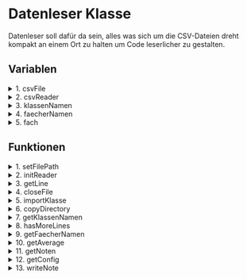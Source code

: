 # Datenleser Klasse

Datenleser soll dafür da sein, alles was sich um die CSV-Dateien dreht kompakt an einem Ort zu halten um Code leserlicher zu gestalten.

## Variablen

<details>
<summary> 1. csvFile </summary>

- csvFile wird verwendet um die gewünschte CSV-Datei zu öffnen
- In der CSV-Datei wird die Fachspezifische Notentabelle hinterlegt

</details>
<details>
<summary> 2. csvReader </summary>

- Dient dafür, die Ausgabe des FileReaders Zeilenweise abzurufen und diese nach und nach zu verarbeiten

</details>
<details>
<summary> 3. klassenNamen </summary>

- Eine ArrayList die alle Klassennamen abspeichern soll
- ArrayList um dynamik zu garantieren

</details>
<details>
<summary> 4. faecherNamen </summary>

- Eine ArrayList die alle Faechernamen abspeichern soll
- ArrayList um dynamik zu garantieren

</details>

<details>
<summary> 5. fach </summary>

- Ein String der das aktuelle Fach speichern soll
- Wird dann benötigt, wenn das aufgerufene Fach für den Dateipfad o.ä. gebraucht wird

</details>

## Funktionen

<details>
<summary> 1. setFilePath </summary>

- Soll nach der Auswahl des Faches und der Klasse den Pfad zur entsprechenden CSV-Datei festlegen

- Es gibt 2 Varianten:

### Variante 1

<details>
<summary>Code</summary>

```java
public void setFilePath(String klasse) {
	csvFile = new File("CSV_Dateien/"+klasse+"/Schuelerliste.csv");
	
}
```
</details>

- Diese dient nur für den Aufruf der Schuelerliste
- Hier wird nur die Klasse benötigt

### Variante 2

<details>
<summary>Code</summary>

```java
public void setFilePath(String fach,String klasse) throws IOException{               
    String path = "CSV_Dateien/"+klasse+"/"+fach;                     
        csvFile = new File(path);      
    }
```

</details>

- Diese dient nur für den Aufruf der Fächer
- Hier wird daher fach und klasse als Parameter benötigt

</details>

<details>
<summary> 2. initReader </summary>

- Soll nach setFilePath aufgerufen werden
- Erstellt die Reader und ermöglicht spätere Auslesung
<details>
<summary>Code</summary>

```java
	public void initReader() throws FileNotFoundException {
		csvReader = new BufferedReader(new FileReader(csvFile));
	}
```

</details>

</details>
<details>
<summary> 3. getLine </summary>

- Gibt die aktuelle Zeile aus

<details>
<summary>Code</summary>

```java
	public String getLine() throws IOException {
		return csvReader.readLine();
	}
```

</details>

</details>

<details>
<summary> 4. closeFile </summary>

- Soll den Reader und die die geöffnete Datei schließen

<details>
<summary>Code</summary>

```java
	public void closeFile() throws IOException {
		csvReader.close();
	}
```
</details>

</details>
<details>
<summary> 5. importKlasse </summary>

 - Implementiert den JFileChooser
        - Dieser öffnet ein Fenster, welches mit dem Dateiexplorer gleichzustellen ist
        - Mit diesem soll der Nutzer sein gewünschten Ordner auswählen können => Import/Export
    - Es wird gewartet bis der Nutzer eine auswahl getroffen hat und diese bestätigt
        - Dann wird das ausgewählte Verzeichnis übertragen in die von uns vorgegebene Datenstruktur

<details>
<summary>Code</summary>

```java
	public void importKlasse() {
		// Erstellt einen FileChooser, welcher dafür dient ein Auswahl Fenster zu öffnen
		JFileChooser fileChooser = new JFileChooser();
		// Erlaubt nur die Auswahl von Ordnern
		fileChooser.setFileSelectionMode(JFileChooser.DIRECTORIES_ONLY);
		// Öffnet besagtes Fenster
		int result = fileChooser.showOpenDialog(null);
		// Prüft ob die Auswahl bestätigt wurde
		if (result == JFileChooser.APPROVE_OPTION) {
			// Speichert den Pfad zum ausgewählten Verzeichnis
			File selectedDir = fileChooser.getSelectedFile();
			// Speichert den Pfad zum vorgegebenen Verzeichnis
			File destDir = new File(System.getProperty("user.dir") + "/CSV_Dateien/" + selectedDir.getName());
			try {
				// Ruft Methode copyDirectory auf und gibt Ursprungs- und Zielverzeichnis mit
				copyDirectory(selectedDir, destDir);
			} catch (IOException ex) {
				ex.printStackTrace();
			}
		}
	}

```

</details>

</details>
<details>
<summary> 6. copyDirectory </summary>

- Rekursive Methode um die Dateien innerhalb des Ordners zu kopieren(siehe 5.)
    - Falls das Verzeichnis des Nutzers nicht existiert wird es erstellt
    - Ein File Array für die Dateien wird angelegt 
        - Die Dateien des Ursprung Ordners werden hier reingeladen
    - Jetzt wird für jedes Element, wenn es noch nicht existiert , eine Kopie im neuen Verzeichnis angelegt
        - Falls die Datei schon existiert wird sie ersetzt

<details>
<summary>Code</summary>

```java
	public static void copyDirectory(File sourceDir, File destDir) throws IOException {
		// Falls das Zielverzeichnis nicht existiert, wird es erstellt
		if (!destDir.exists()) {
			destDir.mkdir();
		}
		// Speichert die Pfade zu den Dateien, die im Ursprungsordner hinterlegt sind,
		// ab
		File[] children = sourceDir.listFiles();
		// Für jedes Element des oben festgelegten Arrays, wird nun eine Schleife
		// abgegegangen
		for (File sourceChild : children) {
			// Der Name der Ursprungsdatei wird gespeichert
			String name = sourceChild.getName();
			// Die Datei wird mit neuem Pfad und dem Ursprungsnamen erstellt
			File destChild = new File(destDir, name);
			// Falls es sich um ein Ordner handelt wird dieser erstellt
			if (sourceChild.isDirectory()) {
				copyDirectory(sourceChild, destChild);
			} else { // Ansonsten wird die Datei gespeichert, falls bereits existiert wird sie
						// überschrieben
				Files.copy(sourceChild.toPath(), destChild.toPath(), StandardCopyOption.REPLACE_EXISTING);
			}
		}
	}
```

</details>

</details>
<details>
<summary> 7. getKlassenNamen </summary>

- Ruft die Klassennamen ab und gibt diese als ArrayList zurück

<details>
<summary>Code</summary>

```java
public ArrayList<String> getKlassenNamen() {
    //Ordner in dem die Klassenverzeichnisse liegen, wird übergeben
	File directory = new File("CSV_Dateien");
    //Hier wird festgelegt das wir nur Ordner gelistet haben möchten
    File[] files = directory.listFiles(File::isDirectory);
    //Hier wird nun über das obige Array iteriert
    for (File file : files) {
        //Der ArrayList werden hier die Namen der Ordner mitgegeben
        klassenNamen.add(file.getName());
    }
	return klassenNamen;
}
```
</details>

</details>
<details>
<summary> 8. hasMoreLines </summary>

- Prüft ob csvReader noch Zeilen zur Verfügung hat

```java
	public boolean hasMoreLines() {
		try {
			return csvReader.ready();
		} catch (IOException e) {
			e.printStackTrace();
			return false;
		}
	}
```

</details>    
<details>
<summary> 9. getFaecherNamen </summary>

- Ruft die Faechernamen ab und gibt diese als ArrayList zurück

<details>
<summary>Code</summary>

```java
public ArrayList<String> getFaecherNamen(String klasse) {
    //Ordner in dem die Klassenverzeichnisse liegen, wird übergeben
	File directory = new File("CSV_Dateien/"+klasse+"/");
    //Hier wird festgelegt das wir nur Dateien gelistet haben möchten
    File[] files = directory.listFiles(File::isFile);
    //Hier wird nun über das obige Array iteriert
    for (File file : files) {
        if(!"Schuelerliste.csv".equals(file.getName())){
        //Der ArrayList werden hier die Namen der Faecher mitgegeben
        faecherNamen.add(file.getName());
        }
    }
	return faecherNamen;
}
```
</details>   

</details>

<details>
<summary> 10. getAverage </summary>

- Berechnet und gibt den Durschnitt eines Faches zurück

<details>
<summary>Code</summary>

```java
public double getAverage(int schuelerID) throws IOException {
    schuelerID++;
    double[] average = { 0, 0, 0, 0 };
    int[] countTestArten = { 0, 0, 0 };
    try {
      getLine();
    } catch (IOException e) {
      System.err.println("Fehler beim Lesen der Datei: " + e.getMessage());
      return 0;
    }
    while (hasMoreLines()) {
      String[] splitBuffer = getLine().split(";");
      if (Integer.parseInt(splitBuffer[0]) == schuelerID) {
        int index = Integer.parseInt(splitBuffer[2]) - 1;
        countTestArten[index]++;
        average[index] += Integer.parseInt(splitBuffer[1]);
        average[3] += Integer.parseInt(splitBuffer[1]) * ((index == 0) ? 0.5 : (index == 1) ? 0.3 : 0.2);
      }
    }
    for (int i = 0; i < 3; i++) {
      if (countTestArten[i] > 0) {
        average[i] /= countTestArten[i];
      }
    }
    return (countTestArten[0] == 0)
        ? (countTestArten[2] == 0) ? average[1]
            : (countTestArten[1] == 0) ? average[2] : ((average[1] * 0.6) + (average[2] * 0.4))
        : (countTestArten[1] == 0)
            ? (countTestArten[2] == 0) ? average[0] : ((average[0] * 0.71) + (average[2] * 0.285714))
            : (countTestArten[2] == 0) ? ((average[0] * 0.5) + (average[1] * 0.3)) : average[3];
  }
```

</details>


</details>

<details>
<summary> 11. getNoten </summary>

- Ruft bestimmte Noten eines Faches und bestimmter Testart auf

<details>
<summary> Code </summary>

```java

 public int[] getNoten(int schuelerID, int testArtID) throws IOException {
    ArrayList<Integer> notenList = new ArrayList<>();
    int[] noten;
    schuelerID++;
    boolean counter = false;
    try {
      getLine();
    } catch (IOException e) {
      System.err.println("Fehler beim Lesen der Datei: " + e.getMessage());
    }
    while (hasMoreLines()) {
      String[] splitBuffer = getLine().split(";");
      if (Integer.parseInt(splitBuffer[0]) == schuelerID && testArtID == Integer.parseInt(splitBuffer[2])) {
        notenList.add(Integer.parseInt(splitBuffer[1]));
        counter = true;
      }

    }
    if (counter) {
      noten = notenList.stream().mapToInt(i -> i).toArray();
      return noten;
    } else {
      notenList.add(0);
      noten = notenList.stream().mapToInt(i -> i).toArray();
      return noten;
    }
  }

```

</details>

</details>

<details>
<summary> 12. getConfig </summary>

- Soll die Configdatei aufrufen
- Diese beinhaltet ob der User schoneinmal Light- oder Darkmode nutzen wollte

<details>
<summary> Code </summary>

```java

public ArrayList<String> getConfig() throws IOException {
    ArrayList<String> config = new ArrayList<>();
    csvFile = new File("./CSV_Dateien/config/config.csv");
    initReader();
    while (hasMoreLines()) {
      config.add(getLine());
    }
    System.out.println(config.size());
    return config;
  }

```

</details>
</details>

<details>
<summary> 13. writeNote </summary>

- Soll eine Note in der jeweiligen Liste hinterlegen

<details>
<summary> Code </summary>

```java

public void writeNote(int note, int schuelerID, int test) {
    schuelerID++;
    String[] newEntry = { String.valueOf(schuelerID), String.valueOf(note), String.valueOf(test) }; // Eintrag hinzufügen
    try {
      FileWriter csvWriter = new FileWriter(csvFile, true);
      csvWriter.append("\n");
      csvWriter.append(String.join(";", newEntry));
      csvWriter.append("\n");
      csvWriter.close();
      System.out.println("New entry added successfully.");
    } catch (IOException e) {
      System.out.println("Error while adding new entry to CSV file: " + e.getMessage());
    }
    
  }

```
</details>


